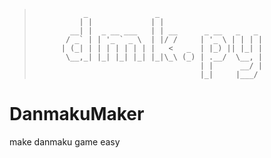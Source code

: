 >                _               _
>               | |             | |                   
>             __| |  _ __ ___   | | __      _ __   _   _ 
>            / _` | | '_ ` _ \  | |/ /     | '_ \ | | | |
>           | (_| | | | | | | | |   <   _  | |_) || |_| |
>            \__,_| |_| |_| |_| |_|\_\ (_) | .__/  \__, |
>                                          | |      __/ |
>                                          |_|     |___/ 
> 

# DanmakuMaker
make danmaku game easy
